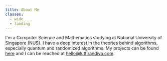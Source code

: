 ```yaml
---
title: About Me
classes:
  - wide
  - landing
---
```

I'm a Computer Science and Mathematics studying at National University of Singapore (NUS). I have a deep interest in the theories behind algorithms, especially quantum and randomized algorithms. My projects can be found [here](https://github.com/luffingluffy) and I can be reached at <hello@lutfirandiva.com>.
